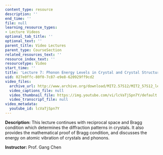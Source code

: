 ```yaml
---
content_type: resource
description: ''
end_time: ''
file: null
learning_resource_types:
- Lecture Videos
optional_tab_title: ''
optional_text: ''
parent_title: Video Lectures
parent_type: CourseSection
related_resources_text: ''
resource_index_text: ''
resourcetype: Video
start_time: ''
title: 'Lecture 7: Phonon Energy Levels in Crystal and Crystal Structures'
uid: 027e0ffc-80f0-7c87-e9e8-620929ff9cd2
video_files:
  archive_url: http://www.archive.org/download/MIT2.57S12/MIT2_57S12_lec07_300k.mp4
  video_captions_file: null
  video_thumbnail_file: https://img.youtube.com/vi/lcVaTjSpn7Y/default.jpg
  video_transcript_file: null
video_metadata:
  youtube_id: lcVaTjSpn7Y
---
```


**Description:** This lecture continues with reciprocal space and Bragg condition which determines the diffraction patterns in crystals. It also provides the mathematical proof of Bragg condition, and discusses the energy on atomic vibration of crystals and phonons.

**Instructor:** Prof. Gang Chen
